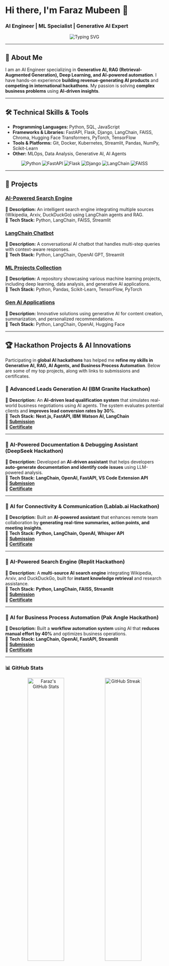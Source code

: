 # Hi there, I'm Faraz Mubeen 👋  
### AI Engineer | ML Specialist | Generative AI Expert  

<p align="center">
  <img src="https://readme-typing-svg.herokuapp.com?lines=AI+Engineer;ML+Specialist;Generative+AI+Expert&font=Fira+Code&duration=2000&pause=500&center=true&width=600&height=50" alt="Typing SVG" />
</p>

---

## 🌟 About Me  

I am an AI Engineer specializing in **Generative AI, RAG (Retrieval-Augmented Generation), Deep Learning, and AI-powered automation**. I have hands-on experience **building revenue-generating AI products** and **competing in international hackathons**. My passion is solving **complex business problems** using **AI-driven insights**.

---

## 🛠️ Technical Skills & Tools  

- **Programming Languages:** Python, SQL, JavaScript  
- **Frameworks & Libraries:** FastAPI, Flask, Django, LangChain, FAISS, Chroma, Hugging Face Transformers, PyTorch, TensorFlow  
- **Tools & Platforms:** Git, Docker, Kubernetes, Streamlit, Pandas, NumPy, Scikit-Learn  
- **Other:** MLOps, Data Analysis, Generative AI, AI Agents  

<p align="center">
  <img src="https://img.shields.io/badge/Python-3776AB?style=for-the-badge&logo=python&logoColor=white" alt="Python" />
  <img src="https://img.shields.io/badge/FastAPI-009688?style=for-the-badge&logo=fastapi&logoColor=white" alt="FastAPI" />
  <img src="https://img.shields.io/badge/Flask-000000?style=for-the-badge&logo=flask&logoColor=white" alt="Flask" />
  <img src="https://img.shields.io/badge/Django-092E20?style=for-the-badge&logo=django&logoColor=white" alt="Django" />
  <img src="https://img.shields.io/badge/LangChain-4E9AAF?style=for-the-badge&logo=python&logoColor=white" alt="LangChain" />
  <img src="https://img.shields.io/badge/FAISS-FFC300?style=for-the-badge" alt="FAISS" />
</p>

---

## 🚀 Projects  

### [AI-Powered Search Engine](https://github.com/Faraz6180/AI-Search-Engine)  
📌 **Description:** An intelligent search engine integrating multiple sources (Wikipedia, Arxiv, DuckDuckGo) using LangChain agents and RAG.  
🔹 **Tech Stack:** Python, LangChain, FAISS, Streamlit  

### [LangChain Chatbot](https://github.com/Faraz6180/LangChain-Chatbot)  
📌 **Description:** A conversational AI chatbot that handles multi-step queries with context-aware responses.  
🔹 **Tech Stack:** Python, LangChain, OpenAI GPT, Streamlit  

### [ML Projects Collection](https://github.com/Faraz6180/ML-Projects)  
📌 **Description:** A repository showcasing various machine learning projects, including deep learning, data analysis, and generative AI applications.  
🔹 **Tech Stack:** Python, Pandas, Scikit-Learn, TensorFlow, PyTorch  

### [Gen AI Applications](https://github.com/Faraz6180/Gen-AI-Applications)  
📌 **Description:** Innovative solutions using generative AI for content creation, summarization, and personalized recommendations.  
🔹 **Tech Stack:** Python, LangChain, OpenAI, Hugging Face  

---

## 🏆 **Hackathon Projects & AI Innovations**  

Participating in **global AI hackathons** has helped me **refine my skills in Generative AI, RAG, AI Agents, and Business Process Automation**. Below are some of my top projects, along with links to submissions and certificates.

### 🏅 **Advanced Leads Generation AI** (IBM Granite Hackathon)  
📌 **Description:** An **AI-driven lead qualification system** that simulates real-world business negotiations using AI agents. The system evaluates potential clients and **improves lead conversion rates by 30%**.  
🔹 **Tech Stack:** **Next.js, FastAPI, IBM Watson AI, LangChain**  
🔹 **[Submission](https://lablab.ai/event/generative-ai-hackathon-with-ibm-granite/polyens/advancedleadsgeneration-ai)**  
🔹 **[Certificate](#)**  

---

### 🏅 **AI-Powered Documentation & Debugging Assistant** (DeepSeek Hackathon)  
📌 **Description:** Developed an **AI-driven assistant** that helps developers **auto-generate documentation and identify code issues** using LLM-powered analysis.  
🔹 **Tech Stack:** **LangChain, OpenAI, FastAPI, VS Code Extension API**  
🔹 **[Submission](#)**  
🔹 **[Certificate](#)**  

---

### 🏅 **AI for Connectivity & Communication** (Lablab.ai Hackathon)  
📌 **Description:** Built an **AI-powered assistant** that enhances remote team collaboration by **generating real-time summaries, action points, and meeting insights**.  
🔹 **Tech Stack:** **Python, LangChain, OpenAI, Whisper API**  
🔹 **[Submission](#)**  
🔹 **[Certificate](#)**  

---

### 🏅 **AI-Powered Search Engine** (Replit Hackathon)  
📌 **Description:** A **multi-source AI search engine** integrating Wikipedia, Arxiv, and DuckDuckGo, built for **instant knowledge retrieval** and research assistance.  
🔹 **Tech Stack:** **Python, LangChain, FAISS, Streamlit**  
🔹 **[Submission](#)**  
🔹 **[Certificate](#)**  

---

### 🏅 **AI for Business Process Automation** (Pak Angle Hackathon)  
📌 **Description:** Built a **workflow automation system** using AI that **reduces manual effort by 40%** and optimizes business operations.  
🔹 **Tech Stack:** **LangChain, OpenAI, FastAPI, Streamlit**  
🔹 **[Submission](#)**  
🔹 **[Certificate](#)**  

---

### 📊 GitHub Stats  

<p align="center">
  <img src="https://github-readme-stats.vercel.app/api?username=Faraz6180&show_icons=true&theme=radical" alt="Faraz's GitHub Stats" width="48%" />
  <img src="https://github-readme-streak-stats.herokuapp.com/?user=Faraz6180&theme=radical" alt="GitHub Streak" width="48%" />
</p>

<p align="center">
  <img src="https://github-readme-stats.vercel.app/api/top-langs/?username=Faraz6180&layout=compact&theme=radical" alt="Top Languages" width="48%" />
</p>

---

## 📬 Contact & Collaboration  

📌 **GitHub:** [Faraz Mubeen](https://github.com/Faraz6180)  
📌 **LinkedIn:** [Faraz Mubeen](https://www.linkedin.com/in/fm61/)  
📌 **Email:** [farazmubeen902@gmail.com](mailto:farazmubeen902@gmail.com)  

---

## 🤝 **Let's Collaborate!**  

If you're working on **AI, ML, or Generative AI** projects—or if you're a **high-paying client** looking for **cutting-edge AI solutions**—let's connect and **build something groundbreaking**!  

---

🚀 *Happy Coding & Innovating!*  

